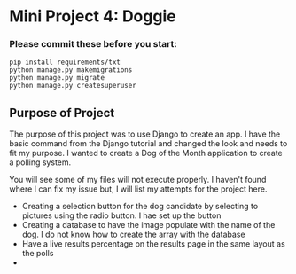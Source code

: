 # Mini Project 4: Doggie

### Please commit these before you start:
````
pip install requirements/txt
python manage.py makemigrations
python manage.py migrate 
python manage.py createsuperuser 
````

## Purpose of Project
The purpose of this project was to use Django to create an app. I have the basic command from the Django tutorial and changed
the look and needs to fit my purpose. I wanted to create a Dog of the Month application to create a polling system.

You will see some of my files will not execute properly.
I haven't found where I can fix my issue but, I will list my attempts for the project here.
- Creating a selection button for the dog candidate by selecting to pictures using the radio button. I hae set up the button
- Creating a database to have the image populate with the name of the dog. I do not know how to create the array with the database
- Have a live results percentage on the results page in the same layout as the polls
- 